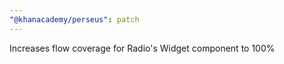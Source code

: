 ```yaml
---
"@khanacademy/perseus": patch
---
```


Increases flow coverage for Radio's Widget component to 100%
